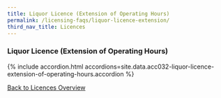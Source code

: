 ```yaml
---
title: Liquor Licence (Extension of Operating Hours)
permalink: /licensing-faqs/liquor-licence-extension/
third_nav_title: Licences
---
```


### Liquor Licence (Extension of Operating Hours)

{% include accordion.html accordions=site.data.acc032-liquor-licence-extension-of-operating-hours.accordion %}

[Back to Licences Overview](/licences/)